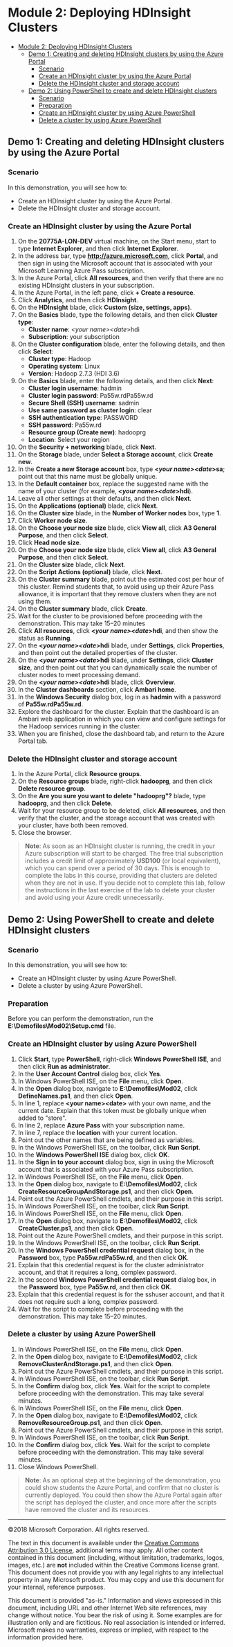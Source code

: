 # Module 2: Deploying HDInsight Clusters

- [Module 2: Deploying HDInsight Clusters](#module-2-deploying-hdinsight-clusters)
    - [Demo 1: Creating and deleting HDInsight clusters by using the Azure Portal](#demo-1-creating-and-deleting-hdinsight-clusters-by-using-the-azure-portal)
        - [Scenario](#scenario)
        - [Create an HDInsight cluster by using the Azure Portal](#create-an-hdinsight-cluster-by-using-the-azure-portal)
        - [Delete the HDInsight cluster and storage account](#delete-the-hdinsight-cluster-and-storage-account)
    - [Demo 2: Using PowerShell to create and delete HDInsight clusters](#demo-2-using-powershell-to-create-and-delete-hdinsight-clusters)
        - [Scenario](#scenario-1)
        - [Preparation](#preparation)
        - [Create an HDInsight cluster by using Azure PowerShell](#create-an-hdinsight-cluster-by-using-azure-powershell)
        - [Delete a cluster by using Azure PowerShell](#delete-a-cluster-by-using-azure-powershell)

## Demo 1: Creating and deleting HDInsight clusters by using the Azure Portal

### Scenario

In this demonstration, you will see how to:
-  Create an HDInsight cluster by using the Azure Portal.
-  Delete the HDInsight cluster and storage account.

### Create an HDInsight cluster by using the Azure Portal

1.  On the **20775A-LON-DEV** virtual machine, on the Start menu, start to type **Internet Explorer**, and then click **Internet Explorer**.
2.  In the address bar, type **http://azure.microsoft.com**, click **Portal**, and then sign in using the Microsoft account that is associated with your Microsoft Learning Azure Pass subscription.
3.  In the Azure Portal, click **All resources**, and then verify that there are no existing HDInsight clusters in your subscription. 
4.  In the Azure Portal, in the left pane, click **+ Create a resource**.
5.  Click **Analytics**, and then click **HDInsight**.
6.  On the **HDInsight** blade, click **Custom (size, settings, apps)**.
7.  On the **Basics** blade, type the following details, and then click **Cluster type**:
    -  **Cluster name**: \<*your name\>\<date*\>hdi
    -  **Subscription**: your subscription
8.  On the **Cluster configuration** blade, enter the following details, and then click **Select**:
    -  **Cluster type**: Hadoop
    -  **Operating system**: Linux
    -  **Version**: Hadoop 2.7.3 (HDI 3.6)
9.  On the **Basics** blade, enter the following details, and then click **Next**:
    -  **Cluster login username**: hadmin
    -  **Cluster login password**: Pa55w.rdPa55w.rd
    -  **Secure Shell (SSH) username**: sadmin
    -  **Use same password as cluster login**: clear
    -  **SSH authentication type**: PASSWORD
    -  **SSH password**: Pa55w.rd
    -  **Resource group (Create new)**: hadooprg
    -  **Location**: Select your region
10. On the **Security + networking** blade, click **Next**.
11. On the **Storage** blade, under **Select a Storage account**, click **Create new**.
12. In the **Create a new Storage account** box, type **\<*your name\>\<date*\>sa**; point out that this name must be globally unique.
13. In the **Default container** box, replace the suggested name with the name of your cluster (for example, **\<*your name\>\<date*\>hdi**).
14. Leave all other settings at their defaults, and then click **Next**.
15. On the **Applications (optional)** blade, click **Next**.
16. On the **Cluster size** blade, in the **Number of Worker nodes** box, type **1**.
17. Click **Worker node size**.
18. On the **Choose your node size** blade, click **View all**, click **A3 General Purpose**, and then click **Select**.
19. Click **Head node size**.
20. On the **Choose your node size** blade, click **View all**, click **A3 General Purpose**, and then click **Select**.
21. On the **Cluster size** blade, click **Next**.
22. On the **Script Actions (optional)** blade, click **Next**.
23. On the **Cluster summary** blade, point out the estimated cost per hour of this cluster. Remind students that, to avoid using up their Azure Pass allowance, it is important that they remove clusters when they are not using them.
24. On the **Cluster summary** blade, click **Create**.
25. Wait for the cluster to be provisioned before proceeding with the demonstration. This may take 15–20 minutes
26. Click **All resources**, click **\<*your name\>\<date*\>hdi**, and then show the status as **Running**.
27. On the **\<*your name\>\<date*\>hdi** blade, under **Settings**, click **Properties**, and then point out the detailed properties of the cluster.
28. On the **\<*your name\>\<date*\>hdi** blade, under **Settings**, click **Cluster size**, and then point out that you can dynamically scale the number of cluster nodes to meet processing demand.
29. On the **\<*your name\>\<date*\>hdi** blade, click **Overview**.
30. In the **Cluster dashboards** section, click **Ambari home**.
31. In the **Windows Security** dialog box, log in as **hadmin** with a password of **Pa55w.rdPa55w.rd**.
32. Explore the dashboard for the cluster. Explain that the dashboard is an Ambari web application in which you can view and configure settings for the Hadoop services running in the cluster. 
33. When you are finished, close the dashboard tab, and return to the Azure Portal tab.

### Delete the HDInsight cluster and storage account

1.  In the Azure Portal, click **Resource groups**. 
2.  On the **Resource groups** blade, right-click **hadooprg**, and then click **Delete resource group**. 
3.  On the **Are you sure you want to delete "hadooprg"?** blade, type **hadooprg**, and then click **Delete**.
4.  Wait for your resource group to be deleted, click **All resources**, and then verify that the cluster, and the storage account that was created with your cluster, have both been removed. 
5.  Close the browser.

>**Note**: As soon as an HDInsight cluster is running, the credit in your Azure subscription will start to be charged. The free trial subscription includes a credit limit of approximately **USD100** (or local equivalent), which you can spend over a period of 30 days. This is enough to complete the labs in this course, providing that clusters are deleted when they are not in use. If you decide not to complete this lab, follow the instructions in the last exercise of the lab to delete your cluster and avoid using your Azure credit unnecessarily.

## Demo 2: Using PowerShell to create and delete HDInsight clusters

### Scenario

In this demonstration, you will see how to:
-  Create an HDInsight cluster by using Azure PowerShell.
-  Delete a cluster by using Azure PowerShell.

### Preparation

Before you can perform the demonstration, run the **E:\Demofiles\Mod02\Setup.cmd** file.

### Create an HDInsight cluster by using Azure PowerShell

1.  Click **Start**, type **PowerShell**, right-click **Windows PowerShell ISE**, and then click **Run as administrator**.
2.  In the **User Account Control** dialog box, click **Yes**.
3.  In Windows PowerShell ISE, on the **File** menu, click **Open**.
4.  In the **Open** dialog box, navigate to **E:\Demofiles\Mod02**, click **DefineNames.ps1**, and then click **Open**.
5.  In line 1, replace **\<your name\>\<date\>** with your own name, and the current date. Explain that this token must be globally unique when added to "store".
6.  In line 2, replace **Azure Pass** with your subscription name.
7.  In line 7, replace the **location** with your current location.
8.  Point out the other names that are being defined as variables.
9.  In the Windows PowerShell ISE, on the toolbar, click **Run Script**.
10. In the **Windows PowerShell ISE** dialog box, click **OK**.
11. In the **Sign in to your account** dialog box, sign in using the Microsoft account that is associated with your Azure Pass subscription. 
12. In Windows PowerShell ISE, on the **File** menu, click **Open**.
13. In the **Open** dialog box, navigate to **E:\Demofiles\Mod02**, click **CreateResourceGroupAndStorage.ps1**, and then click **Open**.
14. Point out the Azure PowerShell cmdlets, and their purpose in this script.
15. In Windows PowerShell ISE, on the toolbar, click **Run Script**.
16. In Windows PowerShell ISE, on the **File** menu, click **Open**.
17. In the **Open** dialog box, navigate to **E:\Demofiles\Mod02**, click **CreateCluster.ps1**, and then click **Open**.
18. Point out the Azure PowerShell cmdlets, and their purpose in this script.
19. In the Windows PowerShell ISE, on the toolbar, click **Run Script**.
20. In the **Windows PowerShell credential request** dialog box, in the **Password** box, type **Pa55w.rdPa55w.rd**, and then click **OK**.
21. Explain that this credential request is for the cluster administrator account, and that it requires a long, complex password.
22. In the second **Windows PowerShell credential request** dialog box, in the **Password** box, type **Pa55w.rd**, and then click **OK**.
23. Explain that this credential request is for the sshuser account, and that it does not require such a long, complex password.
24. Wait for the script to complete before proceeding with the demonstration. This may take 15–20 minutes.

### Delete a cluster by using Azure PowerShell

1.  In Windows PowerShell ISE, on the **File** menu, click **Open**.
2.  In the **Open** dialog box, navigate to **E:\Demofiles\Mod02**, click **RemoveClusterAndStorage.ps1**, and then click **Open**.
3.  Point out the Azure PowerShell cmdlets, and their purpose in this script.
4.  In Windows PowerShell ISE, on the toolbar, click **Run Script**.
5.  In the **Confirm** dialog box, click **Yes**.
Wait for the script to complete before proceeding with the demonstration. This may take several minutes.
1.  In Windows PowerShell ISE, on the **File** menu, click **Open**.
2.  In the **Open** dialog box, navigate to **E:\Demofiles\Mod02**, click **RemoveResourceGroup.ps1**, and then click **Open**.
3.  Point out the Azure PowerShell cmdlets, and their purpose in this script.
4.  In Windows PowerShell ISE, on the toolbar, click **Run Script**.
5.  In the **Confirm** dialog box, click **Yes**. Wait for the script to complete before proceeding with the demonstration. This may take several minutes.
6.  Close Windows PowerShell.

>**Note**: As an optional step at the beginning of the demonstration, you could show students the Azure Portal, and confirm that no cluster is currently deployed. You could then show the Azure Portal again after the script has deployed the cluster, and once more after the scripts have removed the cluster and its resources.

---

©2018 Microsoft Corporation. All rights reserved.

The text in this document is available under the [Creative Commons Attribution 3.0 License](https://creativecommons.org/licenses/by/3.0/legalcode), additional terms may apply. All other content contained in this document (including, without limitation, trademarks, logos, images, etc.) are **not** included within the Creative Commons license grant. This document does not provide you with any legal rights to any intellectual property in any Microsoft product. You may copy and use this document for your internal, reference purposes.

This document is provided "as-is." Information and views expressed in this document, including URL and other Internet Web site references, may change without notice. You bear the risk of using it. Some examples are for illustration only and are fictitious. No real association is intended or inferred. Microsoft makes no warranties, express or implied, with respect to the information provided here.
